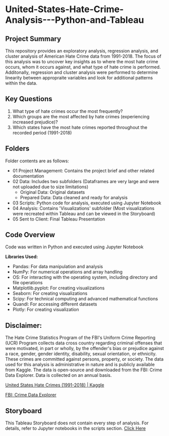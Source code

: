 # United-States-Hate-Crime-Analysis---Python-and-Tableau

## Project Summary
This repository provides an exploratory analysis, regression analysis, and cluster analysis of American Hate Crime data from 1991-2018. The focus of this analysis was to uncover key insights as to where the most hate crime occurs, whom it occurs against, and what type of hate crime is performed. Additonally, regression and cluster analysis were performed to determine linearity between appropraite variables and look for additional patterns within the data.

## Key Questions
1. What type of hate crimes occur the most frequently?
2. Which groups are the most affected by hate crimes (experiencing increased prejudice)?
3. Which states have the most hate crimes reported throughout the recorded period (1991-2018)

## Folders
Folder contents are as follows:

- 01 Project Management: Contains the project brief and other related documentation
-  02 Data: Includes two subfolders (Dataframes are very large and were not uploaded due to size limitations)
    - Original Data: Original datasets
    - Prepared Data: Data cleaned and ready for analysis
- 03 Scripts: Python code for analysis, executed using Jupyter Notebook
- 04 Analysis: Contains 'Visualizations' subfolder (Most visualizations were recreated within Tableau and can be viewed in the Storyboard)
- 05 Sent to Client: Final Tableau Presentation

## Code Overview
Code was written in Python and executed using Jupyter Notebook 

**Libraries Used:**

- Pandas: For data manipulation and analysis
- NumPy: For numerical operations and array handling
- OS: For interacting with the operating system, including directory and file operations
- Matplotlib.pyplot: For creating visualizations
- Seaborn: For creating visualizations
- Scipy: For technical computing and advanced mathematical functions
- Quandl: For accessing different datasets
- Plotly: For creating visualization

## Disclaimer:
The Hate Crime Statistics Program of the FBI's Uniform Crime Reporting (UCR) Program collects data cross country regarding criminal offenses that were motivated, in part or wholly, by the offender's bias or prejudice against a race, gender, gender identity, disability, sexual orientation, or ethnicity. These crimes are committed against persons, property, or society. The data used for this analysis is administrative in nature and is publicly available from Kaggle. The data is open-source and downloaded from the FBI: Crime Data Explorer. Data is collected on an annual basis. 

[United States Hate Crimes (1991-2018) | Kaggle](https://www.kaggle.com/datasets/louissebye/united-states-hate-crimes-19912017?resource=download)

[FBI: Crime Data Explorer](https://cde.ucr.cjis.gov/)

## Storyboard

This Tableau Storyboard does not contain every step of analysis. For details, refer to Jupyter notebooks in the scripts section. 
[Click Here](https://public.tableau.com/app/profile/kendra.jackson1676/viz/HateCrimeAnalysisDashboard/HateCrimeAnalysisStoryboard?publish=yes)

